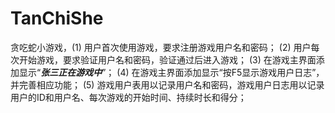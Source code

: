 # TanChiShe
贪吃蛇小游戏，(1)   用户首次使用游戏，要求注册游戏用户名和密码；  (2)   用户每次开始游戏，要求验证用户名和密码，验证通过后进入游戏；  (3)   在游戏主界面添加显示“***张三正在游戏中***”；  (4)   在游戏主界面添加显示“按F5显示游戏用户日志”，并完善相应功能；  (5)   游戏用户表用以记录用户名和密码，游戏用户日志用以记录用户的ID和用户名、每次游戏的开始时间、持续时长和得分；
